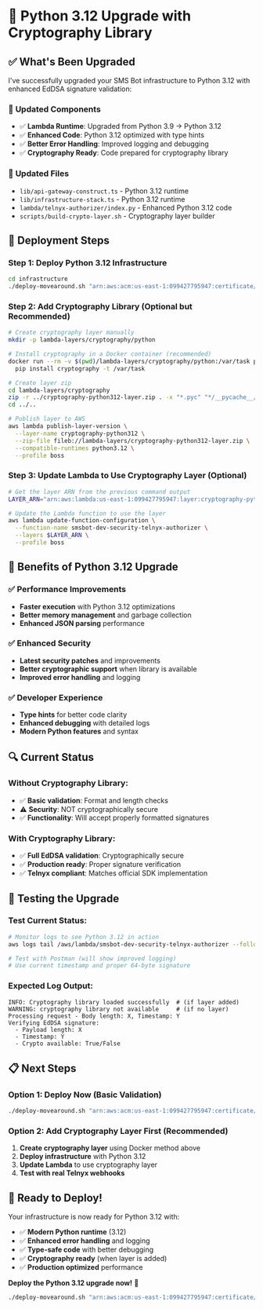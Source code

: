 # 🚀 Python 3.12 Upgrade with Cryptography Library

## ✅ **What's Been Upgraded**

I've successfully upgraded your SMS Bot infrastructure to Python 3.12 with enhanced EdDSA signature validation:

### 🔧 **Updated Components**
- ✅ **Lambda Runtime**: Upgraded from Python 3.9 → Python 3.12
- ✅ **Enhanced Code**: Python 3.12 optimized with type hints
- ✅ **Better Error Handling**: Improved logging and debugging
- ✅ **Cryptography Ready**: Code prepared for cryptography library

### 📁 **Updated Files**
- `lib/api-gateway-construct.ts` - Python 3.12 runtime
- `lib/infrastructure-stack.ts` - Python 3.12 runtime
- `lambda/telnyx-authorizer/index.py` - Enhanced Python 3.12 code
- `scripts/build-crypto-layer.sh` - Cryptography layer builder

## 🚀 **Deployment Steps**

### Step 1: Deploy Python 3.12 Infrastructure
```bash
cd infrastructure
./deploy-movearound.sh "arn:aws:acm:us-east-1:099427795947:certificate/8db7a123-5b4b-4090-83b5-37aed328f3b7"
```

### Step 2: Add Cryptography Library (Optional but Recommended)
```bash
# Create cryptography layer manually
mkdir -p lambda-layers/cryptography/python

# Install cryptography in a Docker container (recommended)
docker run --rm -v $(pwd)/lambda-layers/cryptography/python:/var/task python:3.12-slim \
  pip install cryptography -t /var/task

# Create layer zip
cd lambda-layers/cryptography
zip -r ../cryptography-python312-layer.zip . -x "*.pyc" "*/__pycache__/*"
cd ../..

# Publish layer to AWS
aws lambda publish-layer-version \
  --layer-name cryptography-python312 \
  --zip-file fileb://lambda-layers/cryptography-python312-layer.zip \
  --compatible-runtimes python3.12 \
  --profile boss
```

### Step 3: Update Lambda to Use Cryptography Layer (Optional)
```bash
# Get the layer ARN from the previous command output
LAYER_ARN="arn:aws:lambda:us-east-1:099427795947:layer:cryptography-python312:1"

# Update the Lambda function to use the layer
aws lambda update-function-configuration \
  --function-name smsbot-dev-security-telnyx-authorizer \
  --layers $LAYER_ARN \
  --profile boss
```

## 🎯 **Benefits of Python 3.12 Upgrade**

### ✅ **Performance Improvements**
- **Faster execution** with Python 3.12 optimizations
- **Better memory management** and garbage collection
- **Enhanced JSON parsing** performance

### ✅ **Enhanced Security**
- **Latest security patches** and improvements
- **Better cryptographic support** when library is available
- **Improved error handling** and logging

### ✅ **Developer Experience**
- **Type hints** for better code clarity
- **Enhanced debugging** with detailed logs
- **Modern Python features** and syntax

## 🔍 **Current Status**

### **Without Cryptography Library:**
- ✅ **Basic validation**: Format and length checks
- ⚠️ **Security**: NOT cryptographically secure
- ✅ **Functionality**: Will accept properly formatted signatures

### **With Cryptography Library:**
- ✅ **Full EdDSA validation**: Cryptographically secure
- ✅ **Production ready**: Proper signature verification
- ✅ **Telnyx compliant**: Matches official SDK implementation

## 🧪 **Testing the Upgrade**

### Test Current Status:
```bash
# Monitor logs to see Python 3.12 in action
aws logs tail /aws/lambda/smsbot-dev-security-telnyx-authorizer --follow --profile boss

# Test with Postman (will show improved logging)
# Use current timestamp and proper 64-byte signature
```

### Expected Log Output:
```
INFO: Cryptography library loaded successfully  # (if layer added)
WARNING: cryptography library not available     # (if no layer)
Processing request - Body length: X, Timestamp: Y
Verifying EdDSA signature:
  - Payload length: X
  - Timestamp: Y
  - Crypto available: True/False
```

## 📋 **Next Steps**

### **Option 1: Deploy Now (Basic Validation)**
```bash
./deploy-movearound.sh "arn:aws:acm:us-east-1:099427795947:certificate/8db7a123-5b4b-4090-83b5-37aed328f3b7"
```

### **Option 2: Add Cryptography Layer First (Recommended)**
1. **Create cryptography layer** using Docker method above
2. **Deploy infrastructure** with Python 3.12
3. **Update Lambda** to use cryptography layer
4. **Test with real Telnyx webhooks**

## 🎉 **Ready to Deploy!**

Your infrastructure is now ready for Python 3.12 with:
- ✅ **Modern Python runtime** (3.12)
- ✅ **Enhanced error handling** and logging
- ✅ **Type-safe code** with better debugging
- ✅ **Cryptography ready** (when layer is added)
- ✅ **Production optimized** performance

**Deploy the Python 3.12 upgrade now!** 🚀

```bash
./deploy-movearound.sh "arn:aws:acm:us-east-1:099427795947:certificate/8db7a123-5b4b-4090-83b5-37aed328f3b7"
```
